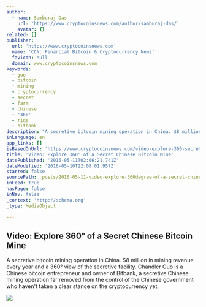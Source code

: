 ```yaml
---
author:
  - name: Samburaj Das
    url: 'https://www.cryptocoinsnews.com/author/samburaj-das/'
    avatar: {}
related: []
publisher:
  url: 'https://www.cryptocoinsnews.com'
  name: 'CCN: Financial Bitcoin & Cryptocurrency News'
  favicon: null
  domain: www.cryptocoinsnews.com
keywords:
  - guo
  - bitcoin
  - mining
  - cryptocurrency
  - secret
  - farm
  - chinese
  - '360'
  - rigs
  - bitbank
description: "A secretive bitcoin mining operation in China. $8 million in mining revenue every year and a 360° view of the secretive facility. Chandler Guo is a Chinese bitcoin entrepreneur and owner of Bitbank, a secretive Chinese mining operation far removed from the control of the Chinese government who haven't taken a clear stance on the cryptocurrency yet."
inLanguage: en
app_links: []
isBasedOnUrl: 'https://www.cryptocoinsnews.com/video-explore-360-secret-chinese-bitcoin-mine/'
title: 'Video: Explore 360° of a Secret Chinese Bitcoin Mine'
datePublished: '2016-05-11T02:06:21.741Z'
dateModified: '2016-05-10T22:08:01.957Z'
starred: false
sourcePath: _posts/2016-05-11-video-explore-360degree-of-a-secret-chinese-bitcoin-mine.md
inFeed: true
hasPage: false
inNav: false
_context: 'http://schema.org'
_type: MediaObject

---
```

<article style=""><h1>Video: Explore 360° of a Secret Chinese Bitcoin Mine</h1><p>A secretive bitcoin mining operation in China. $8 million in mining revenue every year and a 360° view of the secretive facility. Chandler Guo is a Chinese bitcoin entrepreneur and owner of Bitbank, a secretive Chinese mining operation far removed from the control of the Chinese government who haven't taken a clear stance on the cryptocurrency yet.</p><img src="https://www.cryptocoinsnews.com/wp-content/uploads/2016/05/Chinese-Bitcoin-Mine.jpg" /></article>